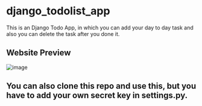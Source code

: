 # django_todolist_app

This is an Django Todo App, in which you can add your day to day task and also you can delete the task after you done it.

## Website Preview

![image](https://user-images.githubusercontent.com/61026006/107688222-67c52180-6ccd-11eb-8012-ada87a87a4a6.png)

## You can also clone this repo and use this, but you have to add your own secret key in settings.py.
